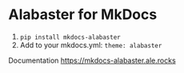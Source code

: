 # Alabaster for MkDocs

1. `pip install mkdocs-alabaster`
2. Add to your mkdocs.yml: `theme: alabaster`

Documentation <https://mkdocs-alabaster.ale.rocks>
